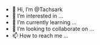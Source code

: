 - 👋 Hi, I’m @Tachsark
- 👀 I’m interested in ...
- 🌱 I’m currently learning ...
- 💞️ I’m looking to collaborate on ...
- 📫 How to reach me ...

<!---
Tachsark/Tachsark is a ✨ special ✨ repository because its `README.md` (this file) appears on your GitHub profile.
You can click the Preview link to take a look at your changes.
--->
